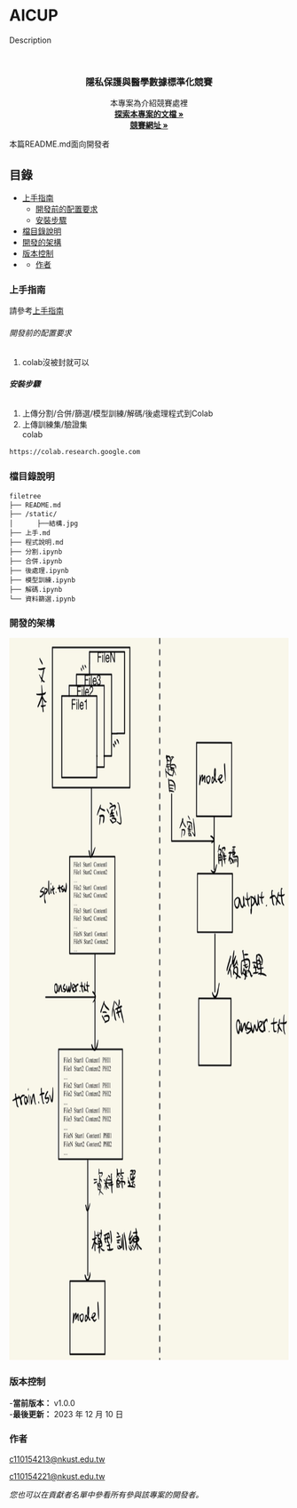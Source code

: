 
# AICUP

Description


<!-- PROJECT LOGO -->
<br />

<p align="center">
  <h3 align="center">隱私保護與醫學數據標準化競賽</h3>
  <p align="center">
    本專案為介紹競賽處裡
    <br />
    <a href="https://github.com/c110154213/ai_cup"><strong>探索本專案的文檔 »</strong></a>
    <br />
    <a href="https://codalab.lisn.upsaclay.fr/competitions/15425?secret_key=db7687a5-8fc7-4323-a94f-2cca2ac04d39"><strong>競賽網址 »</strong></a>
    <br />
</p>


 本篇README.md面向開發者
 
## 目錄

- [上手指南](#上手指南)
  - [開發前的配置要求](#開發前的配置要求)
  - [安裝步驟](#安裝步驟)
- [檔目錄說明](#檔目錄說明)
- [開發的架構](#開發的架構)
- [版本控制](#版本控制)
- - [作者](#作者)

### 上手指南

請參考[上手指南](上手.md)


###### 開發前的配置要求

1. colab沒被封就可以

###### **安裝步驟**

1. 上傳分割/合併/篩選/模型訓練/解碼/後處理程式到Colab  
2. 上傳訓練集/驗證集  
colab
```sh
https://colab.research.google.com
```

### 檔目錄說明

```
filetree 
├── README.md
├── /static/
│      ├──結構.jpg
├── 上手.md
├── 程式說明.md
├── 分割.ipynb
├── 合併.ipynb
├── 後處理.ipynb
├── 模型訓練.ipynb
├── 解碼.ipynb
└── 資料篩選.ipynb
```


### 開發的架構 

<p align="center">
  <img src="static/結構.jpg" alt="Logo" width="900" height="1300">


### 版本控制


-**當前版本：** v1.0.0  
-**最後更新：** 2023 年 12 月 10 日  


### 作者

c110154213@nkust.edu.tw


c110154221@nkust.edu.tw

 *您也可以在貢獻者名單中參看所有參與該專案的開發者。*


